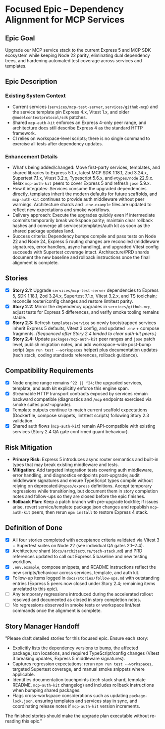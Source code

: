 # Focused Epic – Dependency Alignment for MCP Services

## Epic Goal
Upgrade our MCP service stack to the current Express 5 and MCP SDK ecosystem while keeping Node 22 parity, eliminating dual dependency trees, and hardening automated test coverage across services and templates.

## Epic Description

### Existing System Context
- Current services (`services/mcp-test-server`, `services/github-mcp`) and the service template pin Express 4.x, Vitest 1.x, and older `@modelcontextprotocol/sdk` patches.
- Shared `mcp-auth-kit` enforces an Express 4-only peer range, and architecture docs still describe Express 4 as the standard HTTP framework.
- CI relies on workspace-level scripts; there is no single command to exercise all tests after dependency updates.

### Enhancement Details
- What's being added/changed: Move first-party services, templates, and shared libraries to Express 5.1.x, latest MCP SDK 1.18.1, Zod 3.24.x, Supertest 7.1.x, Vitest 3.2.x, Typescript 5.6.x, and `@types/node` 22.9.x. Relax `mcp-auth-kit` peers to cover Express 5 and refresh `jose` 5.9.x.
- How it integrates: Services consume the upgraded dependencies directly, templates inherit the modern defaults for future scaffolds, and `mcp-auth-kit` continues to provide auth middleware without peer warnings. Architecture shards and `.env.example` files are updated to reflect new expectations and smoke workflows.
- Delivery approach: Execute the upgrades quickly even if intermediate commits temporarily break workspace parity; maintain clear rollback hashes and converge all services/templates/auth kit as soon as the shared package updates land.
- Success criteria: Dependency bumps compile and pass tests on Node 22 and Node 24, Express 5 routing changes are reconciled (middleware signatures, error handlers, async handling), and upgraded Vitest config succeeds with Supertest coverage intact. Architecture/PRD shards document the new baseline and rollback instructions once the final alignment is complete.

## Stories
- [x] **Story 2.1:** Upgrade `services/mcp-test-server` dependencies to Express 5, SDK 1.18.1, Zod 3.24.x, Supertest 7.1.x, Vitest 3.2.x, and TS toolchain; reconcile router/config changes and restore lint/test parity.
- [x] **Story 2.2:** Mirror the dependency upgrades in `services/github-mcp`, adjust tests for Express 5 differences, and verify smoke tooling remains stable.
- [x] **Story 2.3:** Refresh `templates/service` so newly bootstrapped services inherit Express 5 defaults, Vitest 3 config, and updated `.env` + compose fragments. *(Sequenced after Story 2.4 landed to clear auth-kit peers.)*
- [x] **Story 2.4:** Update `packages/mcp-auth-kit` peer ranges and `jose` patch level, publish migration notes, and add workspace-wide post-bump script (`npm run test --workspaces` helper) plus documentation updates (tech stack, coding standards references, rollback guidance).

## Compatibility Requirements
- [x] Node engine range remains `^22 || ^24`; the upgraded services, template, and auth kit explicitly enforce this engine span.
- [x] Streamable HTTP transport contracts exposed by services remain backward compatible (diagnostics and `/mcp` endpoints exercised via smoke suites post-upgrade).
- [x] Template outputs continue to match current scaffold expectations (Dockerfile, compose snippets, lint/test scripts) following Story 2.3 validation.
- [x] Shared auth flows (`mcp-auth-kit`) remain API-compatible with existing services (Story 2.4 QA gate confirmed guard behaviour).

## Risk Mitigation
- **Primary Risk:** Express 5 introduces async router semantics and built-in types that may break existing middleware and tests.
- **Mitigation:** Add targeted integration tests covering auth middleware, error handling, and diagnostics endpoints post-upgrade; audit middleware signatures and ensure TypeScript types compile without relying on deprecated `@types/express` definitions. Accept temporary regressions while transitioning, but document them in story completion notes and follow-ups so they are closed before the epic finishes.
- **Rollback Plan:** Keep a patch branch with pre-upgrade lockfile; if issues arise, revert service/template package.json changes and republish `mcp-auth-kit` peers, then rerun `npm install` to restore Express 4 stack.

## Definition of Done
- [x] All four stories completed with acceptance criteria validated via Vitest 3 + Supertest suites on Node 22 (see individual QA gates 2.1–2.4).
- [x] Architecture shard (`docs/architecture/tech-stack.md`) and PRD references updated to call out Express 5 baseline and new testing workflow.
- [x] `.env.example`, compose snippets, and README instructions reflect the new scripts/behaviour across services, template, and auth kit.
- [x] Follow-up items logged in `docs/stories/follow-ups.md` with outstanding entries (Express 5 peers now closed under Story 2.4; remaining items unrelated to this epic).
- [ ] Any temporary regressions introduced during the accelerated rollout resolved and documented as closed in story completion notes.
- [ ] No regressions observed in smoke tests or workspace lint/test commands once the alignment is complete.

## Story Manager Handoff
"Please draft detailed stories for this focused epic. Ensure each story:

- Explicitly lists the dependency versions to bump, the affected package.json locations, and required TypeScript/config changes (Vitest 3 breaking updates, Express 5 middleware signatures).
- Captures regression expectations: rerun `npm run test --workspaces`, targeted Supertest coverage, and manual smoke snippets where applicable.
- Identifies documentation touchpoints (tech stack shard, template README, `mcp-auth-kit` changelog) and includes rollback instructions when bumping shared packages.
- Flags cross-workspace considerations such as updating `package-lock.json`, ensuring templates and services stay in sync, and coordinating release notes if `mcp-auth-kit` version increments.

The finished stories should make the upgrade plan executable without re-reading this epic."
